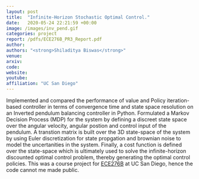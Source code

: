 ```yaml
---
layout: post
title:  "Infinite-Horizon Stochastic Optimal Control."
date:   2020-05-24 22:21:59 +00:00
image: /images/inv_pend.gif
categories: project
report: /pdfs/ECE276B_PR3_Report.pdf
author: 
authors: "<strong>Shiladitya Biswas</strong>"
venue: 
arxiv: 
code: 
website: 
youtube: 
affiliation: "UC San Diego"
---
```

Implemented and compared the performance of value and Policy iteration-based controller in terms of convergence time and state space resolution on an Inverted pendulum balancing controller in Python. Formulated a Markov Decision Process (MDP) for the system by defining a discreet state space over the angular velocity, angular postion and control input of the pendulum. A transtion matrix is built over the 3D state-space of the system by using Euler discretization for state propgation and brownian noise to model the uncertanities in the system. Finally, a cost function is defined over the state-space which is ultimately used to solve the infinite-horizon discounted optimal control problem, thereby generating the optimal control policies. This was a course project for [ECE276B](https://natanaso.github.io/ece276b2020/) at UC San Diego, hence the code cannot me made public.
